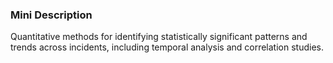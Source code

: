 ### Mini Description

Quantitative methods for identifying statistically significant patterns and trends across incidents, including temporal analysis and correlation studies.
